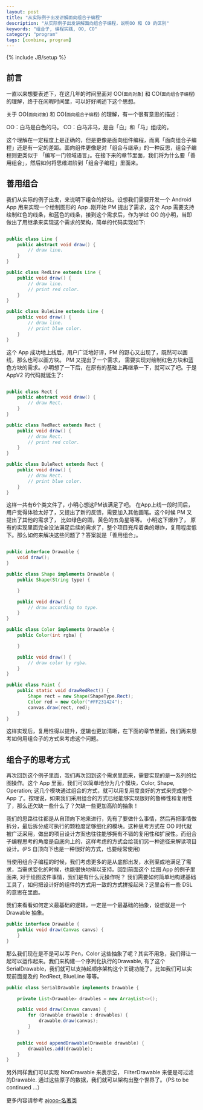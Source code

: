 ```yaml
---
layout: post
title: "从实际例子出发讲解面向组合子编程"
description: "从实际例子出发讲解面向组合子编程，说明OO 和 CO 的区别"
keywords: "组合子, 编程实践, OO, CO"
category: "program"
tags: [combine, program]
---
```

{% include JB/setup %}

## 前言

一直以来想要表述下，在这几年的时间里面对 OO(`面向对象`) 和 CO(`面向组合子编程`) 的理解，终于在闲暇时间里，可以好好阐述下这个思想。

关于 OO(`面向对象`) 和 CO(`面向组合子编程`) 的理解，有一个很有意思的描述：

OO：白马是白色的马。
CO：白马非马，是由「白」和「马」组成的。

这个理解在一定程度上是正确的，但是更像是面向组件编程，而离「面向组合子编程」还是有一定的差距。面向组件更像是对「组合与继承」的一种反思，组合子编程则更类似于 「编写一门领域语言」。在接下来的章节里面，我们将为什么要「善用组合」，然后如何将思维进阶到「组合子编程」里面来。

<!--break-->

## 善用组合

我们从实际的例子出发，来说明下组合的好处。设想我们需要开发一个 Android App 用来实现一个绘制图形的 App .刚开始 PM 提出了需求，这个 App 需要支持绘制红色的线条，和蓝色的线条，接到这个需求后，作为学过 OO 的小明，当即做出了用继承来实现这个需求的架构，简单的代码实现如下:

```java

public class Line {
	public abstract void draw() {
		// draw line.
	}
}

public class RedLine extends Line {
	public void draw() {
		// draw line.
		// print red color.
	}
}

public class BuleLine extends Line {
	public void draw() {
		// draw line.
		// print blue color.
	}
}

```

这个 App 成功地上线后，用户广泛地好评，PM 的野心又出现了，既然可以画线，那么也可以画方块。 PM 又提出了一个需求， 需要实现对绘制红色方块和蓝色方块的需求。小明想了一下后，在原有的基础上再继承一下，就可以了吧。于是 AppV2 的代码就诞生了:

```java

public class Rect {
	public abstract void draw() {
		// draw Rect.
	}
}

public class RedRect extends Rect {
	public void draw() {
		// draw Rect.
		// print red color.
	}
}

public class BuleRect extends Rect {
	public void draw() {
		// draw Rect.
		// print blue color.
	}
}

```

这样一共有6个类文件了，小明心想这PM该满足了吧。 在App上线一段时间后，用户觉得体验太好了，又提出了新的反馈，需要加入其他画笔。这个时候 PM 又提出了其他的需求了， 比如绿色的圆，黄色的五角星等等。 小明这下爆炸了， 原有的实现里面完全没法满足后续的需求了，整个项目充斥着类的爆炸，复用程度低下。那么如何来解决这些问题了？答案就是「善用组合」。

```java

public interface Drawable {
	void draw();
}

public class Shape implements Drawable {
	public Shape(String type) {

	}

	public void draw() {
		// draw according to type.
	}
}

public class Color implements Drawable {
	public Color(int rgba) {

	}

	public void draw() {
		// draw color by rgba.
	}
}

public class Paint {
	public static void drawRedRect() {
		Shape rect = new Shape(ShapeType.Rect);
		Color red = new Color("#FF231424");
		canvas.draw(rect, red);
	}
}

```

这样实现后，复用性得以提升，逻辑也更加清晰，在下面的章节里面，我们再来思考如何用组合子的方式来考虑这个问题。

## 组合子的思考方式

再次回到这个例子里面，我们再次回到这个需求里面来，需要实现的是一系列的绘图操作。这个 App 里面，我们可以简单地分为几个模块，Color, Shape, Operation; 这几个模块通过组合的方式，就可以用复用度良好的方式来完成整个 App 了。按理说，如果我们采用组合的方式已经能够实现很好的鲁棒性和复用性了，那么还欠缺一些什么了？欠缺一些更加高阶的抽象！

我们的思路往往都是从自顶向下地来进行，先有了要做什么事情，然后再把事情做拆分，最后拆分成可执行的颗粒度足够细化的模块。这种思考方式在 OO 时代就被广泛采用，做出的项目设计方案也往往能够拥有不错的复用性和扩展性。而组合子编程思考的角度是自底向上的，这样考虑的方式会给我们另一种途径来解读项目设计。(PS 自顶向下也是一种很好的方式，也要经常使用)

当使用组合子编程的时候，我们考虑更多的是从底部出发，水到渠成地满足了需求，当需求变化的时候，也能很快地得以支持。回到前面这个 绘图 App 的例子里面来, 对于绘图这件事情，我们是有什么元操作呢？ 我们需要如何简单地构建基础工具了，如何把设计好的组件的方式用一致的方式拼接起来？这里会有一些 DSL 的意思在里面。

我们来看看如何定义最基础的逻辑，一定是一个最基础的抽象，设想就是一个 Drawable 抽象。

```java
public interface Drawable {
	public void draw(Canvas canvs) {
	}
}
```

那么我们现在是不是可以写 Pen，Color 这些抽象了呢？其实不用急，我们得让一起可以运作起来。我们来构建一个序列化执行的Drawable, 有了这个SerialDrawable，我们就可以支持起顺序架构这个关键功能了。比如我们可以实现前面提及的 RedRect, BlueLine 等等。

```java
public class SerialDrawable implements Drawable {

	private List<Drawable> drawbles = new ArrayList<>();

	public void draw(Canvas canvas) {
		for (Drawable drawable : drawables) {
			drawable.draw(canvas);
		}
	}

	public void appendDrawable(Drawable drawable) {
		drawables.add(drawable);
	}
}
```
另外同样我们可以实现 NonDrawable 来表示空， FilterDrawable 来便是可过滤的Drawable. 通过这些原子的数据，我们就可以架构出整个世界了。（PS to be continued ...）

更多内容请参考 [ajooo-名著类](http://www.blogjava.net/ajoo/category/6968.html)
